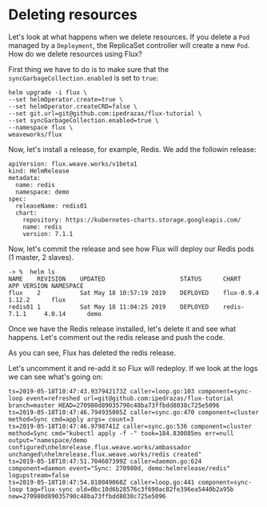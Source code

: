 
# Deleting resources

Let's look at what happens when we delete resources. If you delete a `Pod` managed by a `Deployment`, the ReplicaSet 
controller will create a new `Pod`. How do we delete resources using Flux?

First thing we have to do is to make sure that the `syncGarbageCollection.enabled` is set to `true`:

```
helm upgrade -i flux \
--set helmOperator.create=true \
--set helmOperator.createCRD=false \
--set git.url=git@github.com:ipedrazas/flux-tutorial \
--set syncGarbageCollection.enabled=true \
--namespace flux \
weaveworks/flux
```
Now, let's install a release, for example, Redis. We add the followin release:

```
apiVersion: flux.weave.works/v1beta1
kind: HelmRelease
metadata:
  name: redis
  namespace: demo
spec:
  releaseName: redis01
  chart:
    repository: https://kubernetes-charts.storage.googleapis.com/
    name: redis
    version: 7.1.1
```

Now, let's commit the release and see how Flux will deploy our Redis pods (1 master, 2 slaves).

```
-> %  helm ls
NAME   	REVISION	UPDATED                 	STATUS  	CHART        	APP VERSION	NAMESPACE
flux   	2       	Sat May 18 10:57:19 2019	DEPLOYED	flux-0.9.4   	1.12.2     	flux
redis01	1       	Sat May 18 11:04:25 2019	DEPLOYED	redis-7.1.1  	4.0.14     	demo
```

Once we have the Redis release installed, let's delete it and see what happens. Let's comment out the redis release and push the code.

As you can see, Flux has deleted the redis release.

Let's uncomment it and re-add it so Flux will redeploy. If we look at the logs we can see what's going on:

```
ts=2019-05-18T10:47:43.937942173Z caller=loop.go:103 component=sync-loop event=refreshed url=git@github.com:ipedrazas/flux-tutorial branch=master HEAD=270980d89035790c48ba73ffbdd8038c725e5096
ts=2019-05-18T10:47:46.794935005Z caller=sync.go:470 component=cluster method=Sync cmd=apply args= count=3
ts=2019-05-18T10:47:46.9798741Z caller=sync.go:536 component=cluster method=Sync cmd="kubectl apply -f -" took=184.830085ms err=null output="namespace/demo configured\nhelmrelease.flux.weave.works/ambassador unchanged\nhelmrelease.flux.weave.works/redis created"
ts=2019-05-18T10:47:51.704607399Z caller=daemon.go:624 component=daemon event="Sync: 270980d, demo:helmrelease/redis" logupstream=false
ts=2019-05-18T10:47:54.818049068Z caller=loop.go:441 component=sync-loop tag=flux-sync old=0bc10d6b28576c3f690ac82fe396ea5440b2a95b new=270980d89035790c48ba73ffbdd8038c725e5096
```
